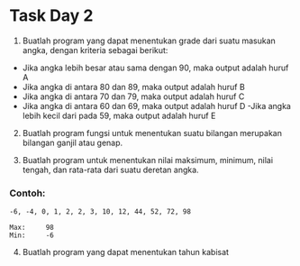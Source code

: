 # Task Day 2

1. Buatlah program yang dapat menentukan grade dari suatu masukan angka, dengan kriteria sebagai berikut:

- Jika angka lebih besar atau sama dengan 90, maka output adalah huruf A
- Jika angka di antara 80 dan 89, maka output adalah huruf B
- Jika angka di antara 70 dan 79, maka output adalah huruf C
- Jika angka di antara 60 dan 69, maka output adalah huruf D
-Jika angka lebih kecil dari pada 59, maka output adalah huruf E

2. Buatlah program fungsi untuk menentukan suatu bilangan merupakan bilangan ganjil atau genap.

3. Buatlah program untuk menentukan nilai maksimum, minimum, nilai tengah, dan rata-rata dari suatu deretan angka.

### Contoh:

```
-6, -4, 0, 1, 2, 2, 3, 10, 12, 44, 52, 72, 98

Max:     98
Min:     -6

```
4. Buatlah program yang dapat menentukan tahun kabisat

